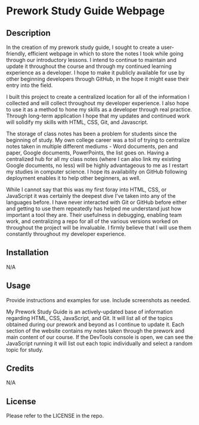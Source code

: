 # Prework Study Guide Webpage

## Description

In the creation of my prework study guide, I sought to create a user-friendly, efficient webpage in which to store the notes I took while going through our introductory lessons.  I intend to continue to maintain and update it throughout the course and through my continued learning experience as a developer.  I hope to make it publicly available for use by other beginning developers through GitHub, in the hope it might ease their entry into the field.

I built this project to create a centralized location for all of the information I collected and will collect throughout my developer experience.  I also hope to use it as a method to hone my skills as a developer through real practice.  Through long-term application I hope that my updates and continued work will solidify my skills with HTML, CSS, Git, and Javascript.

The storage of class notes has been a problem for students since the beginning of study.  My own college career was a toil of trying to centralize notes taken in multiple different mediums - Word documents, pen and paper, Google documents, PowerPoints, the list goes on.  Having a centralized hub for all my class notes (where I can also link my existing Google documents, no less)  will be highly advantageous to me as I restart my studies in computer science.  I hope its availability on GitHub following deployment enables it to help other beginners, as well.

While I cannot say that this was my first foray into HTML, CSS, or JavaScript it was certainly the deepest dive I've taken into any of the languages before.  I have never interacted with Git or GitHub before either and getting to use them repeatedly has helped me understand just how important a tool they are.  Their usefulness in debugging, enabling team work, and centralizing a repo for all of the various versions worked on throughout the project will be invaluable.  I firmly believe that I will use them constantly throughout my developer experience.

## Installation

N/A

## Usage

Provide instructions and examples for use. Include screenshots as needed.

My Prework Study Guide is an actively-updated base of information regarding HTML, CSS, JavaScript, and Git.  It will list all of the topics obtained during our prework and beyond as I continue to update it.  Each section of the website contains my notes taken through the prework and main content of our course.  If the DevTools console is open, we can see the JavaScript running it will list out each topic individually and select a random topic for study.

## Credits

N/A

## License

Please refer to the LICENSE in the repo.